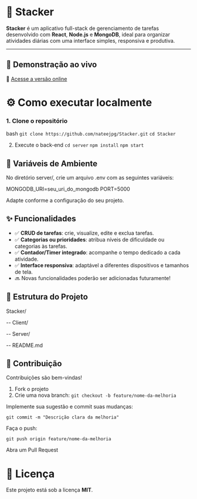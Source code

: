 # 📌 Stacker

**Stacker** é um aplicativo full-stack de gerenciamento de tarefas desenvolvido com **React**, **Node.js** e **MongoDB**, ideal para organizar atividades diárias com uma interface simples, responsiva e produtiva.

---

## 🚀 Demonstração ao vivo
🔗 [Acesse a versão online](https://stacker-client.vercel.app)

# ⚙️ Como executar localmente

### 1. Clone o repositório
bash
`git clone https://github.com/nateejpg/Stacker.git`
`cd Stacker`


2. Execute o back-end
`cd server`
`npm install`
`npm start`

## 🔑 Variáveis de Ambiente

No diretório server/, crie um arquivo .env com as seguintes variáveis:

MONGODB_URI=seu_uri_do_mongodb
PORT=5000

Adapte conforme a configuração do seu projeto.

## ✨ Funcionalidades

- ✅ **CRUD de tarefas**: crie, visualize, edite e exclua tarefas.
- ✅ **Categorias ou prioridades**: atribua níveis de dificuldade ou categorias às tarefas.
- ✅ **Contador/Timer integrado**: acompanhe o tempo dedicado a cada atividade.
- ✅ **Interface responsiva**: adaptável a diferentes dispositivos e tamanhos de tela.
- 🔜 Novas funcionalidades poderão ser adicionadas futuramente!

## 📁 Estrutura do Projeto

Stacker/

-- Client/ 

-- Server/ 

-- README.md 

## 🤝 Contribuição

Contribuições são bem-vindas!  

1. Fork o projeto  
2. Crie uma nova branch:
   `git checkout -b feature/nome-da-melhoria`

Implemente sua sugestão e commit suas mudanças:

`git commit -m "Descrição clara da melhoria"`

Faça o push:

`git push origin feature/nome-da-melhoria`

Abra um Pull Request


# 📜 Licença

Este projeto está sob a licença **MIT**.
